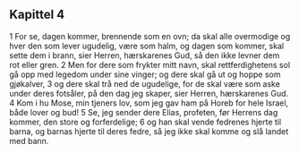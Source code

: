 ## Kapittel 4

1 For se, dagen kommer, brennende som en ovn; da skal alle overmodige og hver den som lever ugudelig, være som halm, og dagen som kommer, skal sette dem i brann, sier Herren, hærskarenes Gud, så den ikke levner dem rot eller gren.
2 Men for dere som frykter mitt navn, skal rettferdighetens sol gå opp med legedom under sine vinger; og dere skal gå ut og hoppe som gjøkalver,
3 og dere skal trå ned de ugudelige, for de skal være som aske under deres fotsåler, på den dag jeg skaper, sier Herren, hærskarenes Gud.
4 Kom i hu Mose, min tjeners lov, som jeg gav ham på Horeb for hele Israel, både lover og bud!
5 Se, jeg sender dere Elias, profeten, før Herrens dag kommer, den store og forferdelige;
6 og han skal vende fedrenes hjerte til barna, og barnas hjerte til deres fedre, så jeg ikke skal komme og slå landet med bann.
